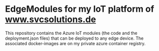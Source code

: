 # EdgeModules for my IoT platform of www.svcsolutions.de

This repository contains the Azure IoT modules (the code and the deployment.json files) that can be deployed to any edge device.
The associated docker-images are on my private azure container registry.




